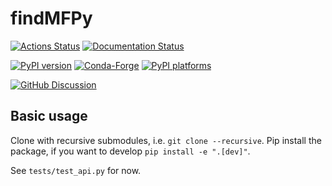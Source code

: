 # findMFPy

[![Actions Status][actions-badge]][actions-link]
[![Documentation Status][rtd-badge]][rtd-link]

[![PyPI version][pypi-version]][pypi-link]
[![Conda-Forge][conda-badge]][conda-link]
[![PyPI platforms][pypi-platforms]][pypi-link]

[![GitHub Discussion][github-discussions-badge]][github-discussions-link]

<!-- SPHINX-START -->

<!-- prettier-ignore-start -->
[actions-badge]:            https://github.com/leoschwarz/findMFPy/workflows/CI/badge.svg
[actions-link]:             https://github.com/leoschwarz/findMFPy/actions
[conda-badge]:              https://img.shields.io/conda/vn/conda-forge/findMFPy
[conda-link]:               https://github.com/conda-forge/findMFPy-feedstock
[github-discussions-badge]: https://img.shields.io/static/v1?label=Discussions&message=Ask&color=blue&logo=github
[github-discussions-link]:  https://github.com/leoschwarz/findMFPy/discussions
[pypi-link]:                https://pypi.org/project/findMFPy/
[pypi-platforms]:           https://img.shields.io/pypi/pyversions/findMFPy
[pypi-version]:             https://img.shields.io/pypi/v/findMFPy
[rtd-badge]:                https://readthedocs.org/projects/findMFPy/badge/?version=latest
[rtd-link]:                 https://findMFPy.readthedocs.io/en/latest/?badge=latest

<!-- prettier-ignore-end -->

## Basic usage
Clone with recursive submodules, i.e. `git clone --recursive`.
Pip install the package, if you want to develop `pip install -e ".[dev]"`.

See `tests/test_api.py` for now.
